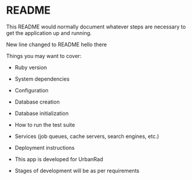 # README

This README would normally document whatever steps are necessary to get the
application up and running.

New line changed to README hello there

Things you may want to cover:

* Ruby version

* System dependencies

* Configuration

* Database creation

* Database initialization

* How to run the test suite

* Services (job queues, cache servers, search engines, etc.)

* Deployment instructions

* This app is developed for UrbanRad

* Stages of development will be as per requirements
